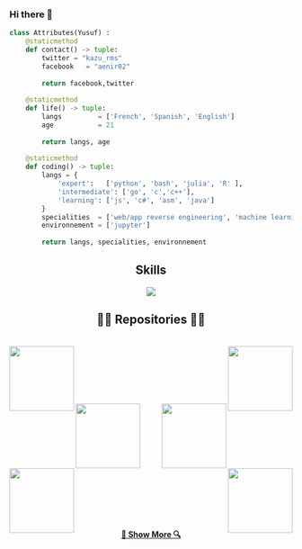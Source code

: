 ### Hi there 👋

<!-- Hi skid <3 -->




```python
class Attributes(Yusuf) :
	@staticmethod
	def contact() -> tuple:
	    twitter = "kazu_rms"
	    facebook   = "aenir02"
	    
	    return facebook,twitter
	
	@staticmethod
	def life() -> tuple:
		langs         = ['French', 'Spanish', 'English']
		age           = 21
		
		return langs, age
	
	@staticmethod
	def coding() -> tuple:
		langs = {
			'expert':   ['python', 'bash', 'julia', 'R' ],
			'intermediate': ['go', 'c','c++'],
			'learning': ['js', 'c#', 'asm', 'java']
		}
		specialities  = ['web/app reverse engineering', 'machine learning']
		environnement = ['jupyter']
		
		return langs, specialities, environnement

```
<h2 align="center">Skills </h2>

<p align="center">
  <a href="https://skillicons.dev">
    <img src="https://skillicons.dev/icons?i=python,golang,vscode,androidstudio,c,cs,cpp,js,css,html" />
  </a>
</p>

<h2 align="center">👨‍💻 Repositories 👨‍💻</h2>
<br>
<div width="100%" align="center">
  <a align="left" href="https://github.com/Yusufibin/Detecting-covid" title="Detecting-covid"><img align="left" height="115" src="https://github-readme-stats.vercel.app/api/pin/?username=Yusufibin&repo=Detecting-covid&theme=react&border_color=61dafb&border_radius=10"></a><a align="right" href="https://github.com/Yusufibin/time_series_forecasting" title="time_series_forecasting"><img align="right" height="115" src="https://github-readme-stats.vercel.app/api/pin/?username=Yusufibin&repo=time_series_forecasting&theme=react&border_color=61dafb&border_radius=10"></a>
</div>
<br/><br/><br/><br/><br/><br/>
<div width="100%" align="center">
  <a align="left" href="https://github.com/Yusufibin/gpt4gratuit" title="gpt4gratuit"><img align="left" height="115" src="https://github-readme-stats.vercel.app/api/pin/?username=Yusufibin&repo=gpt4gratuit&theme=react&border_color=61dafb&border_radius=10"></a>
  <a align="right" href="https://github.com/Yusufibin/Robby-chatbot" title="Robby-chatbot"><img align="right" height="115" src="https://github-readme-stats.vercel.app/api/pin/?username=Yusufibin&repo=Robby-chatbot&theme=react&border_color=61dafb&border_radius=10"></a>

</div>
<br/><br/><br/><br/><br/><br/>
<div width="100%" align="center">
  <a align="left" href="https://github.com/Yusufibin/Simple-Python-Chatbot" title="Simple-Python-Chatbot"><img align="left" height="115" src="https://github-readme-stats.vercel.app/api/pin/?username=Yusufibin&repo=Simple-Python-Chatbot&theme=react&border_color=61dafb&border_radius=10"></a>
  <a align="right" href="https://github.com/Yusufibin/ReconnaissanceMarqueTypeVehicule" title="ReconnaissanceMarqueTypeVehicule"><img align="right" height="115" src="https://github-readme-stats.vercel.app/api/pin/?username=Yusufibin&repo=ReconnaissanceMarqueTypeVehicule&theme=react&border_color=61dafb&border_radius=10"></a>
</div>
<br/><br/><br/><br/><br/><br/>

<h4 align="center">
  <a href="https://github.com/Yusufibin?tab=repositories" title="Show Repositories">🔎 Show More 🔍</a>
</h4>

